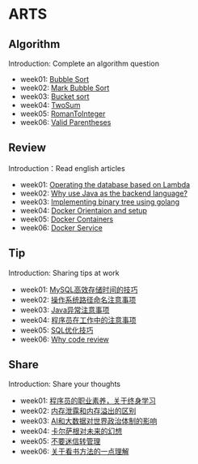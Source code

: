 # ARTS 

## Algorithm
Introduction: Complete an algorithm question
+ week01: [Bubble Sort](https://github.com/xiao2shiqi/ARTS/blob/master/week1/Algorithm.md)
+ week02: [Mark Bubble Sort](https://github.com/xiao2shiqi/ARTS/blob/master/week2/Algorithm.md)
+ week03: [Bucket sort](https://github.com/xiao2shiqi/ARTS/blob/master/week3/Algorithm.md)
+ week04: [TwoSum](https://github.com/xiao2shiqi/ARTS/tree/master/week4/Algorithm.md)
+ week05: [RomanToInteger](https://github.com/xiao2shiqi/ARTS/tree/master/week5/Algorithm.md)
+ week06: [Valid Parentheses](https://github.com/xiao2shiqi/ARTS/tree/master/week6/Algorithm.md)

## Review
Introduction：Read english articles
+ week01: [Operating the database based on Lambda](https://github.com/xiao2shiqi/ARTS/blob/master/week1/Review.md)
+ week02: [Why use Java as the backend language?](https://github.com/xiao2shiqi/ARTS/blob/master/week2/Review.md)
+ week03: [Implementing binary tree using golang](https://github.com/xiao2shiqi/ARTS/blob/master/week3/Review.md)
+ week04: [Docker Orientaion and setup](https://github.com/xiao2shiqi/ARTS/blob/master/week4/Review.md)
+ week05: [Docker Containers](https://github.com/xiao2shiqi/ARTS/blob/master/week5/Review.md)
+ week06: [Docker Service](https://github.com/xiao2shiqi/ARTS/blob/master/week6/Review.md)

## Tip
Introduction: Sharing tips at work
+ week01: [MySQL高效存储时间的技巧](https://github.com/xiao2shiqi/ARTS/blob/master/week1/Tip.md)
+ week02: [操作系统路径命名注意事项](https://github.com/xiao2shiqi/ARTS/blob/master/week2/Tip.md)
+ week03: [Java异常注意事项](https://github.com/xiao2shiqi/ARTS/blob/master/week3/Tip.md)
+ week04: [程序员在工作中的注意事项](https://github.com/xiao2shiqi/ARTS/blob/master/week4/Tip.md)
+ week05: [SQL优化技巧](https://github.com/xiao2shiqi/ARTS/blob/master/week5/Tip.md)
+ week06: [Why code review](https://github.com/xiao2shiqi/ARTS/blob/master/week6/Tip.md)

## Share
Introduction: Share your thoughts
+ week01: [程序员的职业素养，关于终身学习](https://github.com/xiao2shiqi/ARTS/blob/master/week1/Share.md) 
+ week02: [内存泄露和内存溢出的区别](https://github.com/xiao2shiqi/ARTS/blob/master/week2/Share.md) 
+ week03: [AI和大数据对世界政治体制的影响](https://github.com/xiao2shiqi/ARTS/blob/master/week3/Share.md) 
+ week04: [卡尔萨根对未来的幻想](https://github.com/xiao2shiqi/ARTS/blob/master/week4/Share.md)
+ week05: [不要迷信转管理](https://github.com/xiao2shiqi/ARTS/blob/master/week5/Share.md)
+ week06: [关于看书方法的一点理解](https://github.com/xiao2shiqi/ARTS/blob/master/week6/Share.md)
